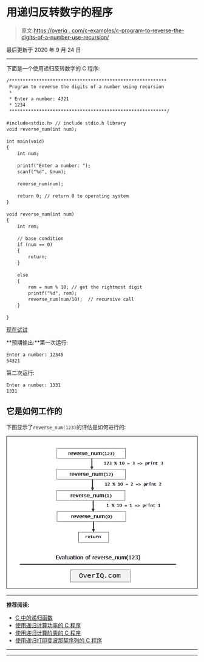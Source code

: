 # 用递归反转数字的程序

> 原文:[https://overiq . com/c-examples/c-program-to-reverse-the-digits-of-a-number-use-recursion/](https://overiq.com/c-examples/c-program-to-reverse-the-digits-of-a-number-using-recursion/)

最后更新于 2020 年 9 月 24 日

* * *

下面是一个使用递归反转数字的 C 程序:

```
/**********************************************************
 Program to reverse the digits of a number using recursion 
 * 
 * Enter a number: 4321
 * 1234
 **********************************************************/

#include<stdio.h> // include stdio.h library
void reverse_num(int num);

int main(void)
{    
    int num;

    printf("Enter a number: ");
    scanf("%d", &num);       

    reverse_num(num);

    return 0; // return 0 to operating system
}

void reverse_num(int num)
{    
    int rem;

    // base condition
    if (num == 0)
    {
        return;
    }

    else
    {
        rem = num % 10; // get the rightmost digit
        printf("%d", rem);
        reverse_num(num/10);  // recursive call
    }

}

```

[现在试试](https://overiq.com/c-online-compiler/4L0/)

**预期输出:**第一次运行:

```
Enter a number: 12345
54321

```

第二次运行:

```
Enter a number: 1331 
1331

```

## 它是如何工作的

下图显示了`reverse_num(123)`的评估是如何进行的:

![](img/0ad2112eec3885c0c9a9b449cc4bdc53.png)

* * *

**推荐阅读:**

*   [C 中的递归函数](/c-programming-101/recursive-function-in-c/)
*   [使用递归计算功率的 C 程序](/c-examples/c-program-to-calculate-the-power-using-recursion/)
*   [使用递归计算阶乘的 C 程序](/c-examples/c-program-to-calculate-factorial-using-recursion/)
*   [使用递归打印斐波那契序列的 C 程序](/c-examples/c-program-to-print-fibonacci-sequence-using-recursion/)

* * *

* * *